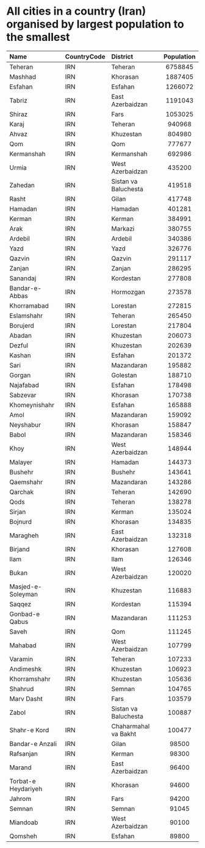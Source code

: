 # All cities in a country (Iran) organised by largest population to the smallest

| Name | CountryCode | District | Population |
| :--- | :--- | :--- | :---: |
|Teheran|IRN|Teheran|6758845|
|Mashhad|IRN|Khorasan|1887405|
|Esfahan|IRN|Esfahan|1266072|
|Tabriz|IRN|East Azerbaidzan|1191043|
|Shiraz|IRN|Fars|1053025|
|Karaj|IRN|Teheran|940968|
|Ahvaz|IRN|Khuzestan|804980|
|Qom|IRN|Qom|777677|
|Kermanshah|IRN|Kermanshah|692986|
|Urmia|IRN|West Azerbaidzan|435200|
|Zahedan|IRN|Sistan va Baluchesta|419518|
|Rasht|IRN|Gilan|417748|
|Hamadan|IRN|Hamadan|401281|
|Kerman|IRN|Kerman|384991|
|Arak|IRN|Markazi|380755|
|Ardebil|IRN|Ardebil|340386|
|Yazd|IRN|Yazd|326776|
|Qazvin|IRN|Qazvin|291117|
|Zanjan|IRN|Zanjan|286295|
|Sanandaj|IRN|Kordestan|277808|
|Bandar-e-Abbas|IRN|Hormozgan|273578|
|Khorramabad|IRN|Lorestan|272815|
|Eslamshahr|IRN|Teheran|265450|
|Borujerd|IRN|Lorestan|217804|
|Abadan|IRN|Khuzestan|206073|
|Dezful|IRN|Khuzestan|202639|
|Kashan|IRN|Esfahan|201372|
|Sari|IRN|Mazandaran|195882|
|Gorgan|IRN|Golestan|188710|
|Najafabad|IRN|Esfahan|178498|
|Sabzevar|IRN|Khorasan|170738|
|Khomeynishahr|IRN|Esfahan|165888|
|Amol|IRN|Mazandaran|159092|
|Neyshabur|IRN|Khorasan|158847|
|Babol|IRN|Mazandaran|158346|
|Khoy|IRN|West Azerbaidzan|148944|
|Malayer|IRN|Hamadan|144373|
|Bushehr|IRN|Bushehr|143641|
|Qaemshahr|IRN|Mazandaran|143286|
|Qarchak|IRN|Teheran|142690|
|Qods|IRN|Teheran|138278|
|Sirjan|IRN|Kerman|135024|
|Bojnurd|IRN|Khorasan|134835|
|Maragheh|IRN|East Azerbaidzan|132318|
|Birjand|IRN|Khorasan|127608|
|Ilam|IRN|Ilam|126346|
|Bukan|IRN|West Azerbaidzan|120020|
|Masjed-e-Soleyman|IRN|Khuzestan|116883|
|Saqqez|IRN|Kordestan|115394|
|Gonbad-e Qabus|IRN|Mazandaran|111253|
|Saveh|IRN|Qom|111245|
|Mahabad|IRN|West Azerbaidzan|107799|
|Varamin|IRN|Teheran|107233|
|Andimeshk|IRN|Khuzestan|106923|
|Khorramshahr|IRN|Khuzestan|105636|
|Shahrud|IRN|Semnan|104765|
|Marv Dasht|IRN|Fars|103579|
|Zabol|IRN|Sistan va Baluchesta|100887|
|Shahr-e Kord|IRN|Chaharmahal va Bakht|100477|
|Bandar-e Anzali|IRN|Gilan|98500|
|Rafsanjan|IRN|Kerman|98300|
|Marand|IRN|East Azerbaidzan|96400|
|Torbat-e Heydariyeh|IRN|Khorasan|94600|
|Jahrom|IRN|Fars|94200|
|Semnan|IRN|Semnan|91045|
|Miandoab|IRN|West Azerbaidzan|90100|
|Qomsheh|IRN|Esfahan|89800|
